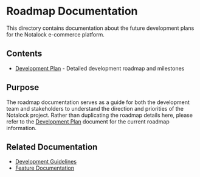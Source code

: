 # Roadmap Documentation

This directory contains documentation about the future development plans for the Notalock e-commerce platform.

## Contents

- [Development Plan](./development-plan.md) - Detailed development roadmap and milestones

## Purpose

The roadmap documentation serves as a guide for both the development team and stakeholders to understand the direction and priorities of the Notalock project. Rather than duplicating the roadmap details here, please refer to the [Development Plan](./development-plan.md) document for the current roadmap information.

## Related Documentation

- [Development Guidelines](../development/guidelines.md)
- [Feature Documentation](../features/)
